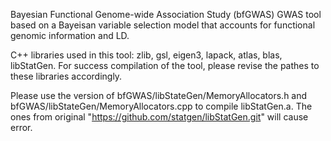 Bayesian Functional Genome-wide Association Study (bfGWAS) 
GWAS tool based on a Bayeisan variable selection model that accounts for functional genomic information and LD.

C++ libraries used in this tool: zlib, gsl, eigen3, lapack, atlas, blas, libStatGen. For success compilation of the tool, please revise the pathes to these libraries accordingly.

Please use the version of bfGWAS/libStateGen/MemoryAllocators.h and bfGWAS/libStateGen/MemoryAllocators.cpp to compile libStatGen.a. The ones from original "https://github.com/statgen/libStatGen.git" will cause error.



